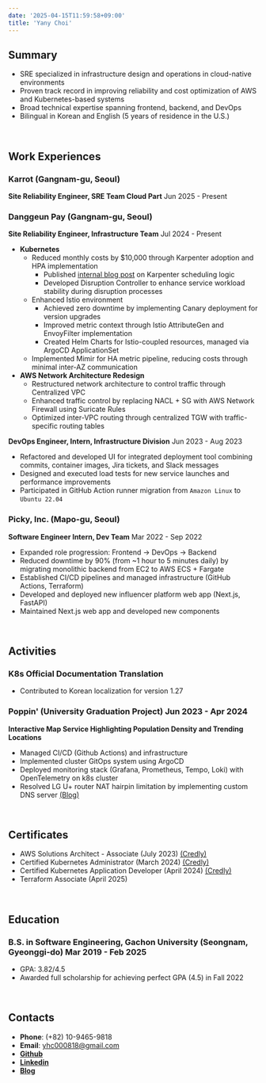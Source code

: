 ```yaml
---
date: '2025-04-15T11:59:58+09:00'
title: 'Yany Choi'
---
```


## **Summary**
- SRE specialized in infrastructure design and operations in cloud-native environments
- Proven track record in improving reliability and cost optimization of AWS and Kubernetes-based systems
- Broad technical expertise spanning frontend, backend, and DevOps
- Bilingual in Korean and English (5 years of residence in the U.S.)

<br />

## **Work Experiences**
### **Karrot** (Gangnam-gu, Seoul)
**Site Reliability Engineer, SRE Team Cloud Part** Jun 2025 - Present

### **Danggeun Pay** (Gangnam-gu, Seoul)
**Site Reliability Engineer, Infrastructure Team** Jul 2024 - Present
- **Kubernetes**
  - Reduced monthly costs by $10,000 through Karpenter adoption and HPA implementation
    - Published [internal blog post](https://medium.com/daangn/karpenter-%ED%8A%B8%EB%9F%AC%EB%B8%94%EC%8A%88%ED%8C%85-%EB%B9%84%EC%9A%A9%EA%B3%BC-%EC%95%88%EC%A0%95%EC%84%B1-%EB%91%90%EB%A7%88%EB%A6%AC-%ED%86%A0%EB%81%BC-%EC%9E%A1%EA%B8%B0-ce8bd45ec8f2) on Karpenter scheduling logic
    - Developed Disruption Controller to enhance service workload stability during disruption processes
  - Enhanced Istio environment
    - Achieved zero downtime by implementing Canary deployment for version upgrades
    - Improved metric context through Istio AttributeGen and EnvoyFilter implementation
    - Created Helm Charts for Istio-coupled resources, managed via ArgoCD ApplicationSet
  - Implemented Mimir for HA metric pipeline, reducing costs through minimal inter-AZ communication
- **AWS Network Architecture Redesign**
  - Restructured network architecture to control traffic through Centralized VPC
  - Enhanced traffic control by replacing NACL + SG with AWS Network Firewall using Suricate Rules
  - Optimized inter-VPC routing through centralized TGW with traffic-specific routing tables

**DevOps Engineer, Intern, Infrastructure Division** Jun 2023 - Aug 2023
- Refactored and developed UI for integrated deployment tool combining commits, container images, Jira tickets, and Slack messages
- Designed and executed load tests for new service launches and performance improvements
- Participated in GitHub Action runner migration from `Amazon Linux` to `Ubuntu 22.04`

### **Picky, Inc.** (Mapo-gu, Seoul)
**Software Engineer Intern, Dev Team** Mar 2022 - Sep 2022
- Expanded role progression: Frontend → DevOps → Backend
- Reduced downtime by 90% (from ~1 hour to 5 minutes daily) by migrating monolithic backend from EC2 to AWS ECS + Fargate
- Established CI/CD pipelines and managed infrastructure (GitHub Actions, Terraform)
- Developed and deployed new influencer platform web app (Next.js, FastAPI)
- Maintained Next.js web app and developed new components

<br />

## **Activities**

### **K8s Official Documentation Translation**
- Contributed to Korean localization for version 1.27

### **Poppin'** (University Graduation Project) Jun 2023 - Apr 2024
**Interactive Map Service Highlighting Population Density and Trending Locations**
- Managed CI/CD (Github Actions) and infrastructure
- Implemented cluster GitOps system using ArgoCD
- Deployed monitoring stack (Grafana, Prometheus, Tempo, Loki) with OpenTelemetry on k8s cluster
- Resolved LG U+ router NAT hairpin limitation by implementing custom DNS server [(Blog)](https://velog.io/@yhc0818/%EA%B0%80%EB%82%B4%EC%88%98%EA%B3%B5%EC%97%85-%ED%81%B4%EB%9F%AC%EC%8A%A4%ED%84%B0-%ED%97%A4%EC%96%B4%ED%95%80-NAT-%EC%9D%B4%EC%8A%88-%ED%95%B4%EA%B2%B0)

<br />

## **Certificates**
- AWS Solutions Architect - Associate (July 2023)   [(Credly)](https://www.credly.com/badges/c5bfe72a-461b-47e6-a0e1-3934968f717d)
- Certified Kubernetes Administrator (March 2024)   [(Credly)](https://www.credly.com/badges/fe5a9899-00d8-438f-a8d2-7b79fa3fe986)
- Certified Kubernetes Application Developer (April 2024)   [(Credly)](https://www.credly.com/badges/a417e062-cc35-44e6-a8aa-64081d56728e)
- Terraform Associate (April 2025)

<br />

## **Education**
### **B.S. in Software Engineering, Gachon University** (Seongnam, Gyeonggi-do) Mar 2019 - Feb 2025
- GPA: 3.82/4.5
- Awarded full scholarship for achieving perfect GPA (4.5) in Fall 2022

<br />

## **Contacts**
- **Phone**: (+82) 10-9465-9818
- **Email**: yhc000818@gmail.com
- [**Github**](https://github.com/YanyChoi)
- [**Linkedin**](https://linkedin.com/in/yany-choi)
- [**Blog**](https://velog.io/@yhc0818)
